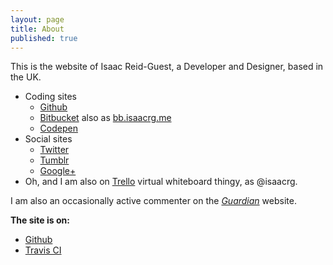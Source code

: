 ```yaml
---
layout: page
title: About
published: true
---
```


This is the website of Isaac Reid-Guest, a Developer and Designer, based in the UK.

- Coding sites
	- [Github](http://github.com/isaacrg)
	- [Bitbucket](http://bitbucket.org/isaacrg) also as [bb.isaacrg.me](http://bb.isaacrg.me/)
	- [Codepen](http://codepen.io/isaacrg/)
- Social sites
	- [Twitter](http://twitter.com/isaacreidguest)
	- [Tumblr](http://isaacreidguest.tumblr.com/)
	- <a rel="author" href="https://plus.google.com/+IsaacReidGuest?rel=author">Google+</a>
- Oh, and I am also on [Trello](https://trello.com/isaacrg/recommend) virtual whiteboard thingy, as @isaacrg.

I am also an occasionally active commenter on the [*Guardian*](https://profile.theguardian.com/user/id/11693340) website.

	
**The site is on:**

- [Github](https://github.com/isaacrg/isaacrg.github.io/)
- [Travis CI](https://travis-ci.org/isaacrg/isaacrg.github.io)
